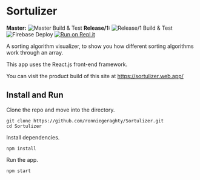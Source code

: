 # Sortulizer

**Master:** ![Master Build & Test](https://github.com/ronniegeraghty/Sortulizer/workflows/Build%20&%20Test/badge.svg) **Release/1:** ![Release/1 Build & Test](https://github.com/ronniegeraghty/Sortulizer/workflows/Build%20&%20Test/badge.svg?branch=release%2F1) 
![Firebase Deploy](https://github.com/ronniegeraghty/Sortulizer/workflows/Firebase%20Deploy/badge.svg?branch=master)
[![Run on Repl.it](https://repl.it/badge/github/ronniegeraghty/Sortulizer)](https://repl.it/github/ronniegeraghty/Sortulizer)

A sorting algorithm visualizer, to show you how different sorting algorithms work through an array.

This app uses the React.js front-end framework.

You can visit the product build of this site at https://sortulizer.web.app/

## Install and Run

Clone the repo and move into the directory.

```
git clone https://github.com/ronniegeraghty/Sortulizer.git
cd Sortulizer
```

Install dependencies.

```
npm install
```

Run the app.

```
npm start
```
